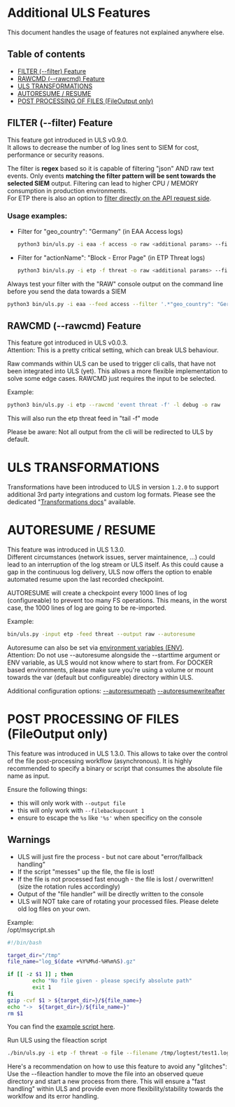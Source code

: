 # Additional ULS Features
This document handles the usage of features not explained anywhere else.

## Table of contents<!-- omit in toc -->
- [FILTER (--filter) Feature](#filter---filter-feature)
- [RAWCMD (--rawcmd) Feature](#rawcmd---rawcmd-feature)
- [ULS TRANSFORMATIONS](#uls-transformations)
- [AUTORESUME / RESUME](#autoresume--resume)
- [POST PROCESSING OF FILES (FileOutput only)](#post-processing-of-files-fileoutput-only)


## FILTER (--filter) Feature
This feature got introduced in ULS v0.9.0.  
It allows to decrease the number of log lines sent to SIEM for cost, performance or security reasons.

The filter is **regex** based so it is capable of filtering "json" AND raw text events. 
Only events **matching the filter pattern will be sent towards the selected SIEM** output.
Filtering can lead to higher CPU / MEMORY consumption in production environments.  
For ETP there is also an option to [filter directly on the API request side](AKAMAI_API_CREDENTIALS.md#etp-api-event-filters).

### Usage examples:
- Filter for "geo_country": "Germany" (in EAA Access logs)
    ```bash
    python3 bin/uls.py -i eaa -f access -o raw <additional params> --filter '.*"geo_country": "Germany".*'
    ```
- Filter for "actionName": "Block - Error Page" (in ETP Threat logs)
    ```bash
    python3 bin/uls.py -i etp -f threat -o raw <additional params> --filter '.*"actionName": "Block - Error Page".*'
    ```
Always test your filter with the "RAW" console output on the command line before you send the data towards a SIEM
```bash
python3 bin/uls.py -i eaa --feed access --filter '.*"geo_country": "Germany".*' -o raw
```

## RAWCMD (--rawcmd) Feature
This feature got introduced in ULS v0.0.3.  
Attention: This is a pretty critical setting, which can break ULS behaviour.

Raw commands within ULS can be used to trigger cli calls, that have not been integrated into ULS (yet).
This allows a more flexible implementation to solve some edge cases.
RAWCMD just requires the input to be selected.

Example:
```bash
python3 bin/uls.py -i etp --rawcmd 'event threat -f' -l debug -o raw
```
This will also run the etp threat feed in "tail -f" mode

Please be aware: Not all output from the cli will be redirected to ULS by default.

# ULS TRANSFORMATIONS
Transformations have been introduced to ULS in version `1.2.0` to support additional 3rd party integrations and custom log formats.
Please see the dedicated "[Transformations docs](TRANSFORMATIONS.md)" available.


# AUTORESUME / RESUME
This feature was introduced in ULS 1.3.0.  
Different circumstances (network issues, server maintainence, ...) could lead to an interruption of the log stream or ULS itself.
As this could cause a gap in the continuous log delivery, ULS now offers the option to enable automated resume upon the last recorded checkpoint.

AUTORESUME will create a checkpoint every 1000 lines of log (configureable) to prevent too many FS operations.
This means, in the worst case, the 1000 lines of log are going to be re-imported.

Example:
```bash
bin/uls.py -input etp -feed threat --output raw --autoresume
```
Autoresume can also be set via [environment variables (ENV)](ARGUMENTS_ENV_VARS.md#autoresume).  
Attention: Do not use --autoresume alongside the --starttime argument or ENV variable, as ULS would not know where to start from.
For DOCKER based environments, please make sure you're using a volume or mount towards the var (default but configureable) directory within ULS.

Additional configuration options:
[--autoresumepath](ARGUMENTS_ENV_VARS.md#autoresume)
[--autoresumewriteafter](ARGUMENTS_ENV_VARS.md#autoresume)


# POST PROCESSING OF FILES (FileOutput only)
This feature was introduced in ULS 1.3.0.
This allows to take over the control of the file post-processing workflow (asynchronous).
It is highly recommended to specify a binary or script that consumes the absolute file name as input.

Ensure the following things:
- this will only work with `--output file`
- this will only work with `--filebackupcount 1`
- ensure to escape the `%s` like `'%s'` when specificy on the console


## Warnings
- ULS will just fire the process - but not care about "error/fallback handling"
- If the script "messes" up the file, the file is lost!
- If the file is not processed fast enough - the file is lost / overwritten! (size the rotation rules accordingly)
- Output of the "file handler" will be directly written to the console
- ULS will NOT take care of rotating your processed files. Please delete old log files on your own.


Example:  
/opt/msycript.sh
```bash
#!/bin/bash

target_dir="/tmp"
file_name="log_$(date +%Y%M%d-%H%m%S).gz"

if [[ -z $1 ]] ; then
        echo "No file given - please specify absolute path"
        exit 1
fi
gzip -cvf $1 > ${target_dir=}/${file_name=}
echo "->  ${target_dir=}/${file_name=}"
rm $1
```
You can find the [example script here](examples/scripts/file_handler.sh).

Run ULS using the fileaction script
```bash
./bin/uls.py -i etp -f threat -o file --filename /tmp/logtest/test1.log --filehandler SIZE --filemaxbytes 10240000 --fileaction --filebackupcount 1 "/opt/msycript.sh '%s'"  
```

Here's  a recommendation on how to use this feature to avoid any "glitches":  
Use the --fileaction handler to move the file into an observed queue directory and start a new process from there.
This will ensure a "fast handling" within ULS and provide even more flexibility/stability towards the worklfow and its error handling.


